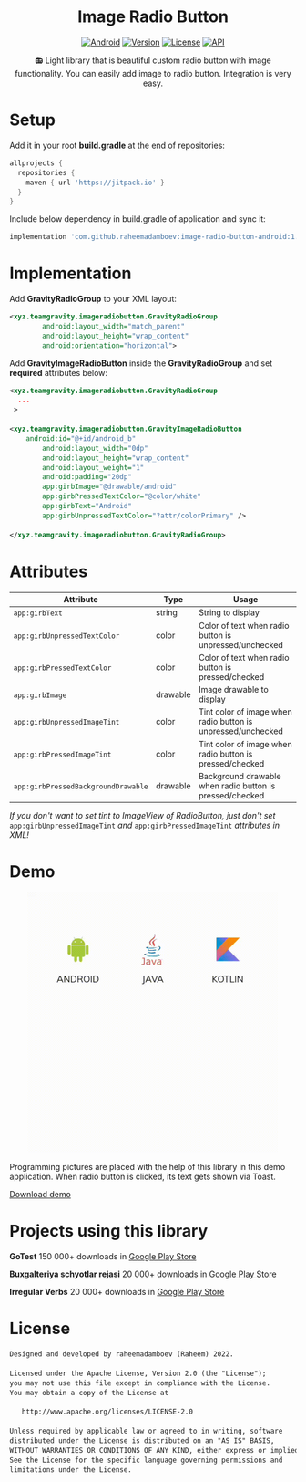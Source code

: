 <h1 align="center">Image Radio Button</h1>

<p align="center">
  <a href="http://developer.android.com/index.html"><img alt="Android" src="https://img.shields.io/badge/platform-android-green.svg"/></a>
  <a href="https://jitpack.io/#raheemadamboev/image-radio-button-android"><img alt="Version" src="https://jitpack.io/v/raheemadamboev/image-radio-button-android.svg"/></a>
  <a href="https://opensource.org/licenses/Apache-2.0"><img alt="License" src="https://img.shields.io/badge/License-Apache%202.0-blue.svg"/></a>
  <a href="https://android-arsenal.com/api?level=21"><img alt="API" src="https://img.shields.io/badge/API-21%2B-brightgreen.svg?style=flat"/></a>
</p>

<p align="center">
📻 Light library that is beautiful custom radio button with image functionality. You can easily add image to radio button. Integration is very easy.
</p>

# Setup

Add it in your root **build.gradle** at the end of repositories:
```groovy
allprojects {
  repositories {
    maven { url 'https://jitpack.io' }
  }
}
```  

Include below dependency in build.gradle of application and sync it:
```groovy
implementation 'com.github.raheemadamboev:image-radio-button-android:1.0.4'
```
# Implementation

Add **GravityRadioGroup** to your XML layout:
```xml
<xyz.teamgravity.imageradiobutton.GravityRadioGroup
        android:layout_width="match_parent"
        android:layout_height="wrap_content"
        android:orientation="horizontal">
```

Add **GravityImageRadioButton** inside the **GravityRadioGroup** and set **required** attributes below:

```xml
<xyz.teamgravity.imageradiobutton.GravityRadioGroup
  ...
 >

<xyz.teamgravity.imageradiobutton.GravityImageRadioButton
	android:id="@+id/android_b"
        android:layout_width="0dp"
        android:layout_height="wrap_content"
        android:layout_weight="1"
        android:padding="20dp"
        app:girbImage="@drawable/android"
        app:girbPressedTextColor="@color/white"
        app:girbText="Android"
        app:girbUnpressedTextColor="?attr/colorPrimary" />
            
</xyz.teamgravity.imageradiobutton.GravityRadioGroup>
```

# Attributes

| Attribute                             | Type          | Usage                                                                |
| --------------------------------------| ------------- | -------------------------------------------------------------------- |
| `app:girbText`                        | string        | String to display                                        	       |
| `app:girbUnpressedTextColor`          | color         | Color of text when radio button is unpressed/unchecked               |
| `app:girbPressedTextColor`            | color         | Color of text when radio button is pressed/checked                   |
| `app:girbImage`                       | drawable      | Image drawable to display                                            |
| `app:girbUnpressedImageTint`          | color         | Tint color of image when radio button is unpressed/unchecked         | 
| `app:girbPressedImageTint`            | color         | Tint color of image when radio button is pressed/checked             | 
| `app:girbPressedBackgroundDrawable`   | drawable      | Background drawable when radio button is pressed/checked             | 

_If you don't want to set tint to ImageView of RadioButton, just don't set_ `app:girbUnpressedImageTint` _and_ `app:girbPressedImageTint` _attributes in XML!_

# Demo

<p align="center">
  <img width="440" height="456" src="https://github.com/raheemadamboev/image-radio-button-android/blob/master/background.gif" />
</p>

Programming pictures are placed with the help of this library in this demo application. When radio button is clicked, its text gets shown via Toast.

<a href="https://github.com/raheemadamboev/image-radio-button-android/blob/master/app-debug.apk">Download demo</a>

# Projects using this library

**GoTest** 150 000+ downloads in <a href="https://play.google.com/store/apps/details?id=xyz.teamgravity.gotest">Google Play Store</a>

**Buxgalteriya schyotlar rejasi** 20 000+ downloads in <a href="https://play.google.com/store/apps/details?id=xyz.teamgravity.uzbekistanaccountingcode">Google Play Store</a>

**Irregular Verbs**  20 000+ downloads in <a href="https://play.google.com/store/apps/details?id=xyz.teamgravity.irregularverbs">Google Play Store</a>

# License

```xml
Designed and developed by raheemadamboev (Raheem) 2022.

Licensed under the Apache License, Version 2.0 (the "License");
you may not use this file except in compliance with the License.
You may obtain a copy of the License at

   http://www.apache.org/licenses/LICENSE-2.0

Unless required by applicable law or agreed to in writing, software
distributed under the License is distributed on an "AS IS" BASIS,
WITHOUT WARRANTIES OR CONDITIONS OF ANY KIND, either express or implied.
See the License for the specific language governing permissions and
limitations under the License.
```
